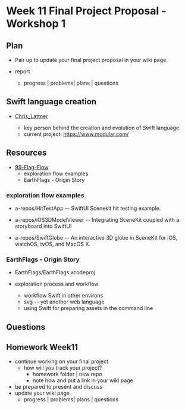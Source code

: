# Week 11 Final Project Proposal - Workshop 1

## Plan

- Pair up to update your final project proposal in your wiki page.

- report

  - progress | problems| plans | questions

## Swift language creation

- [Chris_Lattner](https://en.wikipedia.org/wiki/Chris_Lattner)

  - key person behind the creation and evolution of Swift language
  - current project: https://www.modular.com/

## Resources

- [99-Flag-Flow](https://github.com/molab-itp/99-Flag-Flow.git)
  - exploration flow examples
  - EarthFlags - Origin Story

### exploration flow examples

- a-repos/HitTestApp
  -- SwiftUI Scenekit hit testing example.

- a-repos/iOS3DModelViewer
  -- Integrating SceneKit coupled with a storyboard into SwiftUI

- a-repos/SwiftGlobe
  -- An interactive 3D globe in SceneKit for iOS, watchOS, tvOS, and MacOS X.

### EarthFlags - Origin Story

- EarthFlags/EarthFlags.xcodeproj

- exploration process and workflow

  - workflow Swift in other environs
  - svg -- yet another web language
  - using Swift for preparing assets in the command line

## Questions

## Homework Week11

- continue working on your final project
  - how will you track your project?
    - homework folder | new repo
    - note how and put a link in your wiki page
- be prepared to present and discuss
- update your wiki page
  - progress | problems| plans | questions

<!--
- [review Bucketlist branch: list](https://github.com/molab-itp/09-Bucketlist.git)

- MoGallery Workflow

  - https://github.com/molab-itp/98-MoGallery-Private.git
  - https://github.com/molab-itp/98-MoGallery.git
  - https://github.com/molab-itp/98-MoGallery-p5js.git

- [using_musickit_to_integrate_with_apple_music](https://developer.apple.com/documentation/musickit/using_musickit_to_integrate_with_apple_music)



 -->
